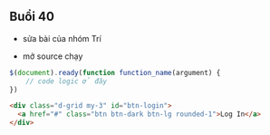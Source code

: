 ## Buổi 40
- sửa bài của nhóm Trí

- mở source chạy

```js
$(document).ready(function function_name(argument) {
	// code logic ở đây
})
```


```html
<div class="d-grid my-3" id="btn-login">
  <a href="#" class="btn btn-dark btn-lg rounded-1">Log In</a>
</div>
```